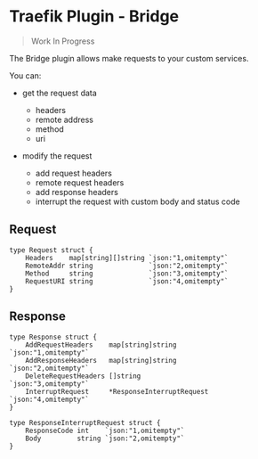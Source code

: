 # Traefik Plugin - Bridge

> Work In Progress

The Bridge plugin allows make requests to your custom services. 

You can:

- get the request data
    - headers
    - remote address
    - method
    - uri
    
- modify the request
    - add request headers
    - remote request headers
    - add response headers
    - interrupt the request with custom body and status code 

## Request

```
type Request struct {
	Headers    map[string][]string `json:"1,omitempty"`
	RemoteAddr string              `json:"2,omitempty"`
	Method     string              `json:"3,omitempty"`
	RequestURI string              `json:"4,omitempty"`
}
```


## Response

```
type Response struct {
	AddRequestHeaders    map[string]string         `json:"1,omitempty"`
	AddResponseHeaders   map[string]string         `json:"2,omitempty"`
	DeleteRequestHeaders []string                  `json:"3,omitempty"`
	InterruptRequest     *ResponseInterruptRequest `json:"4,omitempty"`
}

type ResponseInterruptRequest struct {
	ResponseCode int    `json:"1,omitempty"`
	Body         string `json:"2,omitempty"`
}
```

